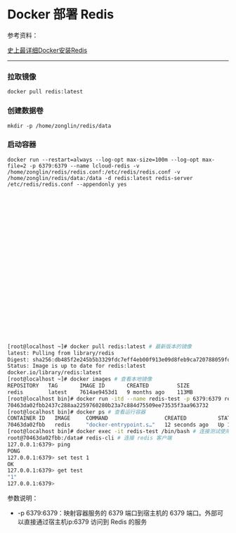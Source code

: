 # Docker 部署 Redis

参考资料：

[史上最详细Docker安装Redis](https://blog.csdn.net/weixin_45821811/article/details/116211724)

---

### 拉取镜像

```shell
docker pull redis:latest
```

### 创建数据卷

```shell
mkdir -p /home/zonglin/redis/data
```

### 启动容器

```shell
docker run --restart=always --log-opt max-size=100m --log-opt max-file=2 -p 6379:6379 --name lcloud-redis -v /home/zonglin/redis/redis.conf:/etc/redis/redis.conf -v /home/zonglin/redis/data:/data -d redis:latest redis-server /etc/redis/redis.conf --appendonly yes
```

‍

‍

‍

‍

‍

‍

‍

‍

‍

‍

‍

```bash
[root@localhost ~]# docker pull redis:latest # 最新版本的镜像
latest: Pulling from library/redis
Digest: sha256:db485f2e245b5b3329fdc7eff4eb00f913e09d8feb9ca720788059fdc2ed8339
Status: Image is up to date for redis:latest
docker.io/library/redis:latest
[root@localhost ~]# docker images # 查看本地镜像
REPOSITORY   TAG       IMAGE ID       CREATED         SIZE
redis        latest    7614ae9453d1   9 months ago    113MB
[root@localhost bin]# docker run -itd --name redis-test -p 6379:6379 redis # 运行容器
70463da02fbb2437c288aa2259760280b23a7c884d75509ee73535f3aa963732
[root@localhost bin]# docker ps # 查看运行容器
CONTAINER ID   IMAGE     COMMAND                  CREATED          STATUS          PORTS                                       NAMES
70463da02fbb   redis     "docker-entrypoint.s…"   12 seconds ago   Up 11 seconds   0.0.0.0:6379->6379/tcp, :::6379->6379/tcp   redis-test
[root@localhost bin]# docker exec -it redis-test /bin/bash # 连接测试使用 redis 服务
root@70463da02fbb:/data# redis-cli # 连接 redis 客户端
127.0.0.1:6379> ping
PONG
127.0.0.1:6379> set test 1
OK
127.0.0.1:6379> get test
"1"
127.0.0.1:6379> 
```

参数说明：

* -p 6379:6379：映射容器服务的 6379 端口到宿主机的 6379 端口。外部可以直接通过宿主机ip:6379 访问到 Redis 的服务

